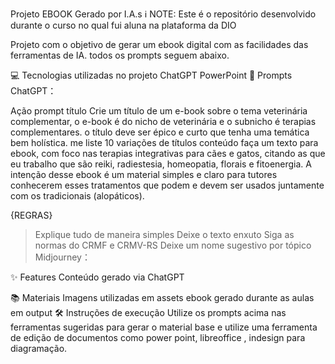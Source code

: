 Projeto EBOOK Gerado por I.A.s
ℹ️ NOTE: Este é o repositório desenvolvido durante o curso no qual fui aluna na plataforma da DIO

Projeto com o objetivo de gerar um ebook digital com as facilidades das ferramentas de IA. todos os prompts seguem abaixo.

💻 Tecnologias utilizadas no projeto
ChatGPT
PowerPoint
🧠 Prompts
ChatGPT：

Ação	prompt
título	Crie um título de um e-book sobre o tema veterinária complementar, o e-book é do nicho de veterinária e o subnicho é terapias complementares. o título deve ser épico e curto que tenha uma temática bem holística. me liste 10 variações de títulos 
conteúdo	faça um texto para ebook, com foco nas terapias integrativas para cães e gatos, citando as que eu trabalho que são reiki, radiestesia, homeopatia, florais e fitoenergia. A intenção desse ebook é um material simples e claro para tutores conhecerem esses tratamentos que podem e devem ser usados juntamente com os tradicionais (alopáticos).

{REGRAS}
>Explique tudo de maneira simples
>Deixe o texto enxuto
>Siga as normas do CRMF e CRMV-RS
> Deixe um nome sugestivo por tópico
Midjourney：

✨ Features
Conteúdo gerado via ChatGPT

📚 Materiais
Imagens utilizadas em assets
ebook gerado durante as aulas em output
🛠️ Instruções de execução
Utilize os prompts acima nas ferramentas sugeridas para gerar o material base e utilize uma ferramenta de edição de documentos como power point, libreoffice , indesign para diagramação.
